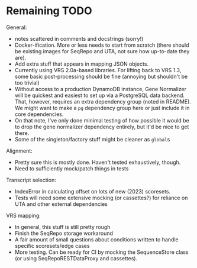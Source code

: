 # Remaining TODO

General:
* notes scattered in comments and docstrings (sorry!)
* Docker-ification. More or less needs to start from scratch (there should be existing images for SeqRepo and UTA, not sure how up-to-date they are).
* Add extra stuff that appears in mapping JSON objects.
* Currently using VRS 2.0a-based libraries. For lifting back to VRS 1.3, some basic post-processing should be fine (annoying but shouldn't be too trivial)
* Without access to a production DynamoDB instance, Gene Normalizer will be quickest and easiest to set up via a PostgreSQL data backend. That, however, requires an extra dependency group (noted in README). We might want to make a `pg` dependency group here or just include it in core dependencies.
* On that note, I've only done minimal testing of how possible it would be to drop the gene normalizer dependency entirely, but it'd be nice to get there.
* Some of the singleton/factory stuff might be cleaner as `global`s

Alignment:
* Pretty sure this is mostly done. Haven't tested exhaustively, though.
* Need to sufficiently mock/patch things in tests

Transcript selection:
* IndexError in calculating offset on lots of new (2023) scoresets.
* Tests will need some extensive mocking (or cassettes?) for reliance on UTA and other external dependencies

VRS mapping:
* In general, this stuff is still pretty rough
* Finish the SeqRepo storage workaround
* A fair amount of small questions about conditions written to handle specific scoresets/edge cases
* More testing. Can be ready for CI by mocking the SequenceStore class (or using SeqRepoRESTDataProxy and cassettes).

